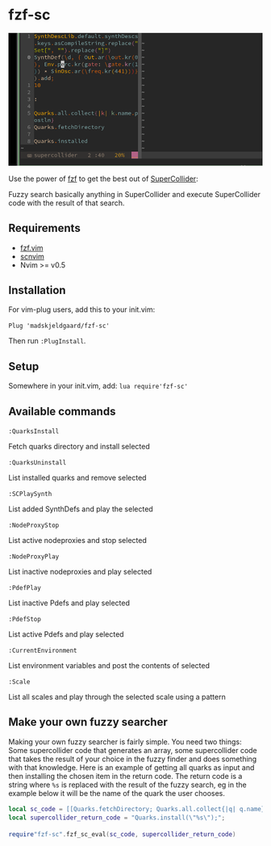 # fzf-sc

![install quarks](assets/quarksuninstall.gif)

Use the power of [fzf](https://github.com/junegunn/fzf.vim) to get the best out of [SuperCollider](https://supercollider:github::o/):

Fuzzy search basically anything in SuperCollider and execute SuperCollider code with the result of that search.

## Requirements

- [fzf.vim](https://github.com/junegunn/fzf.vim)
- [scnvim](https://github.com/davidgranstrom/scnvim)
- Nvim >= v0.5

## Installation

For vim-plug users, add this to your init.vim:

`Plug 'madskjeldgaard/fzf-sc'`

Then run `:PlugInstall`.

## Setup

Somewhere in your init.vim, add:
`lua require'fzf-sc'`

## Available commands
`:QuarksInstall`

Fetch quarks directory and install selected

`:QuarksUninstall`

List installed quarks and remove selected

`:SCPlaySynth`

List added SynthDefs and play the selected

`:NodeProxyStop`

List active nodeproxies and stop selected

`:NodeProxyPlay`

List inactive nodeproxies and play selected

`:PdefPlay`

List inactive Pdefs and play selected

`:PdefStop`

List active Pdefs and play selected

`:CurrentEnvironment`

List environment variables and post the contents of selected

`:Scale`

List all scales and play through the selected scale using a pattern

## Make your own fuzzy searcher

Making your own fuzzy searcher is fairly simple. You need two things: Some supercollider code that generates an array, some supercollider code that takes the result of your choice in the fuzzy finder and does something with that knowledge. Here is an example of getting all quarks as input and then installing the chosen item in the return code. The return code is a string where `%s` is replaced with the result of the fuzzy search, eg in the example below it will be the name of the quark the user chooses.

```lua
local sc_code = [[Quarks.fetchDirectory; Quarks.all.collect{|q| q.name}]];
local supercollider_return_code = "Quarks.install(\"%s\");";

require"fzf-sc".fzf_sc_eval(sc_code, supercollider_return_code)
```
